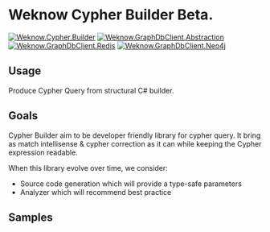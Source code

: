 # Weknow Cypher Builder **Beta**.  
[![Weknow.Cypher.Builder](https://img.shields.io/nuget/v/Weknow.Cypher.Builder.svg)](https://www.nuget.org/packages/Weknow.Cypher.Builder/)
[![Weknow.GraphDbClient.Abstraction](https://img.shields.io/nuget/v/Weknow.GraphDbClient.Abstraction.svg)](https://www.nuget.org/Weknow.GraphDbClient.Abstraction/)
[![Weknow.GraphDbClient.Redis](https://img.shields.io/nuget/v/Weknow.GraphDbClient.Redis.svg)](https://www.nuget.org/packages/Weknow.GraphDbClient.Redis/)
[![Weknow.GraphDbClient.Neo4j](https://img.shields.io/nuget/v/Weknow.GraphDbClient.Neo4j.svg)](https://www.nuget.org/packages/Weknow.GraphDbClient.Neo4j/)

## Usage
Produce Cypher Query from structural C# builder.

## Goals
Cypher Builder aim to be developer friendly library for cypher query.
It bring as match intellisense & cypher correction as it can while keeping the Cypher expression readable.  

When this library evolve over time, we consider:
- Source code generation which will provide a type-safe parameters 
- Analyzer which will recommend best practice

## Samples



